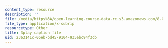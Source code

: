 ```yaml
---
content_type: resource
description: ''
file: /media/https%3A/open-learning-course-data-rc.s3.amazonaws.com/8-05-quantum-physics-ii-fall-2013/2363141c05ebbd459104935ebc94f3cb_RTKvGmiT-9Q.srt
file_type: application/x-subrip
resourcetype: Other
title: 3play caption file
uid: 2363141c-05eb-bd45-9104-935ebc94f3cb
---
```

